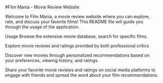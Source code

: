 
#Film Mania - Movie Review Website

Welcome to Film Mania, a movie review website where you can explore, rate, and discuss your favorite films! This README file will guide you through the usage of the application.

Usage
Browse the extensive movie database, search for specific films.

Explore movie reviews and ratings provided by both professional critics

Discover new movies through personalized recommendations based on your preferences, viewing history, and ratings.

Share your favorite movie reviews and ratings on social media platforms to engage with friends and spread the word about your film recommendations.

